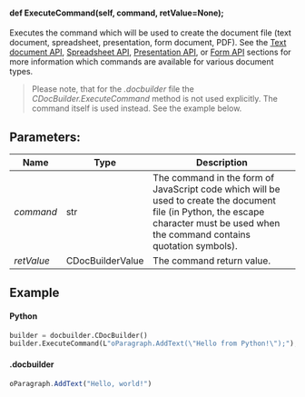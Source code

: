 #### def ExecuteCommand(self, command, retValue=None);

Executes the command which will be used to create the document file (text document, spreadsheet, presentation, form document, PDF). See the [Text document API](../../../../../Office%20API/Office%20API/Text%20Document%20API/index.md), [Spreadsheet API](../../../../../Office%20API/Office%20API/Spreadsheet%20API/index.md), [Presentation API](../../../../../Office%20API/Office%20API/Presentation%20API/index.md), or [Form API](../../../../../Office%20API/Office%20API/Form%20API/index.md) sections for more information which commands are available for various document types.

> Please note, that for the *.docbuilder* file the *CDocBuilder.ExecuteCommand* method is not used explicitly. The command itself is used instead. See the example below.

## Parameters:

| Name        | Type               | Description                                                                                                                                         |
| ----------- | ------------------ | --------------------------------------------------------------------------------------------------------------------------------------------------- |
| *command*  | str   | 	The command in the form of JavaScript code which will be used to create the document file (in Python, the escape character must be used when the command contains quotation symbols). |
| *retValue* | CDocBuilderValue | The command return value.                                                                                                                           |

## Example

#### Python

``` python
builder = docbuilder.CDocBuilder()
builder.ExecuteCommand(L"oParagraph.AddText(\"Hello from Python!\");");
```

#### .docbuilder

```js
oParagraph.AddText("Hello, world!")
```
